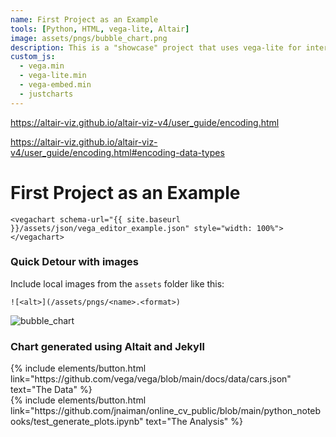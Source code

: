 ```yaml
---
name: First Project as an Example
tools: [Python, HTML, vega-lite, Altair]
image: assets/pngs/bubble_chart.png
description: This is a "showcase" project that uses vega-lite for interactive viz!
custom_js:
  - vega.min
  - vega-lite.min
  - vega-embed.min
  - justcharts
---
```


https://altair-viz.github.io/altair-viz-v4/user_guide/encoding.html

https://altair-viz.github.io/altair-viz-v4/user_guide/encoding.html#encoding-data-types


# First Project as an Example

```
<vegachart schema-url="{{ site.baseurl }}/assets/json/vega_editor_example.json" style="width: 100%"></vegachart>
```

<vegachart schema-url="{{ site.baseurl }}/assets/json/vega_editor_example.json" style="width: 100%"></vegachart>

### Quick Detour with images
Include local images from the `assets` folder like this:

```![<alt>](/assets/pngs/<name>.<format>)```

![bubble_chart]({{site.baseurl}}/assets/pngs/bubble_chart.png)


### Chart generated using Altait and Jekyll


<vegachart schema-url="{{ site.baseurl }}/assets/json/is445_inclass_12/chart1.json" style="width: 100%"></vegachart>

<vegachart schema-url="{{ site.baseurl }}/assets/json/is445_inclass_12/dashboard_of_mobility.json" style="width: 100%"></vegachart>

<vegachart schema-url="{{ site.baseurl }}/assets/json/is445_inclass_12/population_scatter.json" style="width: 100%"></vegachart>

<vegachart schema-url="{{ site.baseurl }}/assets/json/is445_inclass_12/altair_mobility_dashboard.json" style="width: 100%"></vegachart>

<!-- these are written in a combo of html and liquid --> 

<div class="left">
{% include elements/button.html link="https://github.com/vega/vega/blob/main/docs/data/cars.json" text="The Data" %}
</div>

<div class="right">
{% include elements/button.html link="https://github.com/jnaiman/online_cv_public/blob/main/python_notebooks/test_generate_plots.ipynb" text="The Analysis" %}
</div>